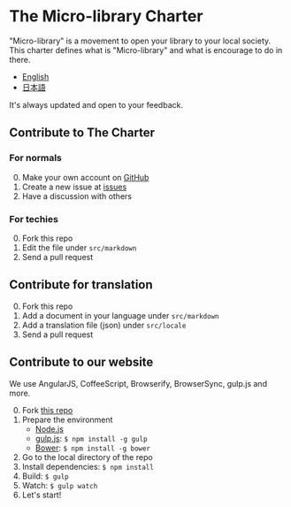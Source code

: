# The Micro-library Charter

"Micro-library" is a movement to open your library to your local society. This charter defines what is "Micro-library" and what is encourage to do in there.

- [English](src/markdown/en.md)
- [日本語](src/markdown/ja.md)

It's always updated and open to your feedback.


## Contribute to The Charter

### For normals

0. Make your own account on [GitHub](https://github.com/signup)
0. Create a new issue at [issues](https://github.com/micro-library/charter/issues)
0. Have a discussion with others

### For techies

0. Fork this repo
0. Edit the file under `src/markdown`
0. Send a pull request


## Contribute for translation

0. Fork this repo
0. Add a document in your language under `src/markdown`
0. Add a translation file (json) under `src/locale`
0. Send a pull request


## Contribute to our website

We use AngularJS, CoffeeScript, Browserify, BrowserSync, gulp.js and more.

0. Fork [this repo](https://github.com/micro-library/charter)
0. Prepare the environment
	- [Node.js](http://nodejs.org/)
	- [gulp.js](http://gulpjs.com/): `$ npm install -g gulp`
	- [Bower](http://bower.io/): `$ npm install -g bower`
0. Go to the local directory of the repo
0. Install dependencies: `$ npm install`
0. Build: `$ gulp`
0. Watch: `$ gulp watch`
0. Let's start!
